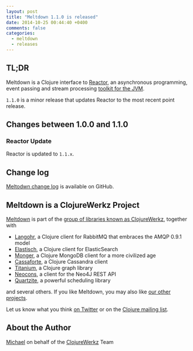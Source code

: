```yaml
---
layout: post
title: "Meltdown 1.1.0 is released"
date: 2014-10-25 00:44:40 +0400
comments: false
categories:
  - meltdown
  - releases
---
```


## TL;DR

Meltdown is a Clojure interface to [Reactor](https://github.com/reactor), an asynchronous
programming, event passing and stream processing [toolkit for the JVM](http://spring.io/blog/2013/11/12/it-can-t-just-be-big-data-it-has-to-be-fast-data-reactor-1-0-goes-ga).

`1.1.0` is a minor release that updates Reactor
to the most recent point release.



## Changes between 1.0.0 and 1.1.0

### Reactor Update

Reactor is updated to `1.1.x`.


## Change log

[Meltodwn change log](https://github.com/clojurewerkz/meltdown/blob/master/ChangeLog.md) is available on GitHub.


## Meltdown is a ClojureWerkz Project

[Meltdown](https://github.com/clojurewerkz/meltdown) is part of the [group of libraries known as ClojureWerkz](http://clojurewerkz.org), together with

 * [Langohr](http://clojurerabbitmq.info), a Clojure client for RabbitMQ that embraces the AMQP 0.9.1 model
 * [Elastisch](http://clojureelasticsearch.info), a Clojure client for ElasticSearch
 * [Monger](http://clojuremongodb.info), a Clojure MongoDB client for a more civilized age
 * [Cassaforte](http://clojurecassandra.info), a Clojure Cassandra client
 * [Titanium](http://titanium.clojurewerkz.org), a Clojure graph library
 * [Neocons](http://clojureneo4j.info), a client for the Neo4J REST API
 * [Quartzite](http://clojurequartz.info), a powerful scheduling library

and several others. If you like Meltdown, you may also like [our other projects](http://clojurewerkz.org).

Let us know what you think [on Twitter](http://twitter.com/clojurewerkz) or on the [Clojure mailing list](https://groups.google.com/group/clojure).


## About the Author

[Michael](http://twitter.com/michaelklishin) on behalf of the [ClojureWerkz](http://clojurewerkz.org) Team

